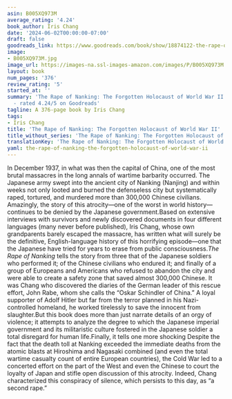 ```yaml
---
asin: B005XQ973M
average_rating: '4.24'
book_author: Iris Chang
date: '2024-06-02T00:00:00-07:00'
draft: false
goodreads_link: https://www.goodreads.com/book/show/18874122-the-rape-of-nanking
image:
- B005XQ973M.jpg
image_url: https://images-na.ssl-images-amazon.com/images/P/B005XQ973M.01._SCLZZZZZZZ.jpg
layout: book
num_pages: '376'
review_rating: '5'
started_at: ''
summary: 'The Rape of Nanking: The Forgotten Holocaust of World War II by Iris Chang
  - rated 4.24/5 on Goodreads'
tagline: A 376-page book by Iris Chang
tags:
- Iris Chang
title: 'The Rape of Nanking: The Forgotten Holocaust of World War II'
title_without_series: 'The Rape of Nanking: The Forgotten Holocaust of World War II'
translationKey: 'The Rape of Nanking: The Forgotten Holocaust of World War II'
yaml: the-rape-of-nanking-the-forgotten-holocaust-of-world-war-ii
---
```


In December 1937, in what was then the capital of China, one of the most brutal massacres in the long annals of wartime barbarity occurred. The Japanese army swept into the ancient city of Nanking (Nanjing) and within weeks not only looted and burned the defenseless city but systematically raped, tortured, and murdered more than 300,000 Chinese civilians. Amazingly, the story of this atrocity—one of the worst in world history—continues to be denied by the Japanese government.Based on extensive interviews with survivors and newly discovered documents in four different languages (many never before published), Iris Chang, whose own grandparents barely escaped the massacre, has written what will surely be the definitive, English-language history of this horrifying episode—one that the Japanese have tried for years to erase from public consciousness.<i>The Rape of Nanking</i> tells the story from three that of the Japanese soldiers who performed it; of the Chinese civilians who endured it; and finally of a group of Europeans and Americans who refused to abandon the city and were able to create a safety zone that saved almost 300,000 Chinese. It was Chang who discovered the diaries of the German leader of this rescue effort, John Rabe, whom she calls the “Oskar Schindler of China.” A loyal supporter of Adolf Hitler but far from the terror planned in his Nazi-controlled homeland, he worked tirelessly to save the innocent from slaughter.But this book does more than just narrate details of an orgy of violence; it attempts to analyze the degree to which the Japanese imperial government and its militaristic culture fostered in the Japanese soldier a total disregard for human life.Finally, it tells one more shocking Despite the fact that the death toll at Nanking exceeded the immediate deaths from the atomic blasts at Hiroshima and Nagasaki combined (and even the total wartime casualty count of entire European countries), the Cold War led to a concerted effort on the part of the West and even the Chinese to court the loyalty of Japan and stifle open discussion of this atrocity. Indeed, Chang characterized this conspiracy of silence, which persists to this day, as “a second rape.”